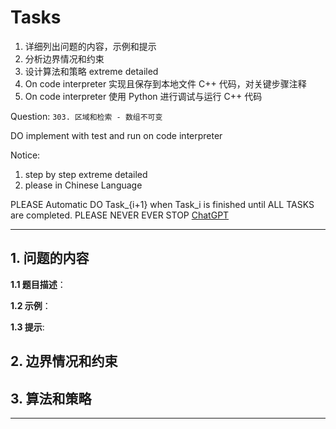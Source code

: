 # Tasks
1. 详细列出问题的内容，示例和提示
2. 分析边界情况和约束
3. 设计算法和策略 extreme detailed
4. On code interpreter 实现且保存到本地文件 C++ 代码，对关键步骤注释
5. On code interpreter 使用 Python 进行调试与运行 C++ 代码

Question:
`
303. 区域和检索 - 数组不可变
`

DO implement with test and run on code interpreter

Notice:
1. step by step extreme detailed
2. please in Chinese Language


PLEASE Automatic DO Task_{i+1} when Task_i is finished until ALL TASKS are completed. PLEASE NEVER EVER STOP
[ChatGPT](https://chat.openai.com/g/g-GsMNEr76r-c-master)

---

## 1. 问题的内容
**1.1 题目描述**：

**1.2 示例**：

**1.3 提示**:

## 2. 边界情况和约束


## 3. 算法和策略

---
